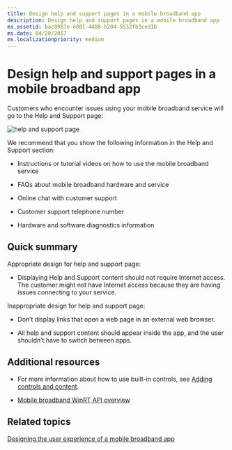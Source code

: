 ```yaml
---
title: Design help and support pages in a mobile broadband app
description: Design help and support pages in a mobile broadband app
ms.assetid: bac8987e-e801-4488-b204-5532fb3ced1b
ms.date: 04/20/2017
ms.localizationpriority: medium
---
```


# Design help and support pages in a mobile broadband app


Customers who encounter issues using your mobile broadband service will go to the Help and Support page:

![help and support page](images/mb-fig1-helpsupportpage.png)

We recommend that you show the following information in the Help and Support section:

-   Instructions or tutorial videos on how to use the mobile broadband service

-   FAQs about mobile broadband hardware and service

-   Online chat with customer support

-   Customer support telephone number

-   Hardware and software diagnostics information

## <span id="Quick_summary"></span><span id="quick_summary"></span><span id="QUICK_SUMMARY"></span>Quick summary


Appropriate design for help and support page:

-   Displaying Help and Support content should not require Internet access. The customer might not have Internet access because they are having issues connecting to your service.

Inappropriate design for help and support page:

-   Don’t display links that open a web page in an external web browser.

-   All help and support content should appear inside the app, and the user shouldn’t have to switch between apps.

## <span id="Additional_resources"></span><span id="additional_resources"></span><span id="ADDITIONAL_RESOURCES"></span>Additional resources


-   For more information about how to use built-in controls, see [Adding controls and content](https://docs.microsoft.com/previous-versions/windows/apps/hh465393(v=win.10)).

-   [Mobile broadband WinRT API overview](mobile-broadband-winrt-api-overview.md)

## <span id="related_topics"></span>Related topics


[Designing the user experience of a mobile broadband app](designing-the-user-experience-of-a-mobile-broadband-app.md)

 

 






